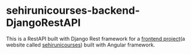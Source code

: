 # sehirunicourses-backend-DjangoRestAPI

This is a RestAPI built with Django Rest framework for a <a href="https://github.com/asimokby/sehirunicourses">frontend project</a>(a website called <a href="https://github.com/asimokby.github.io/sehirunicourses/">sehirunicourses</a>) built with Angular framework.
